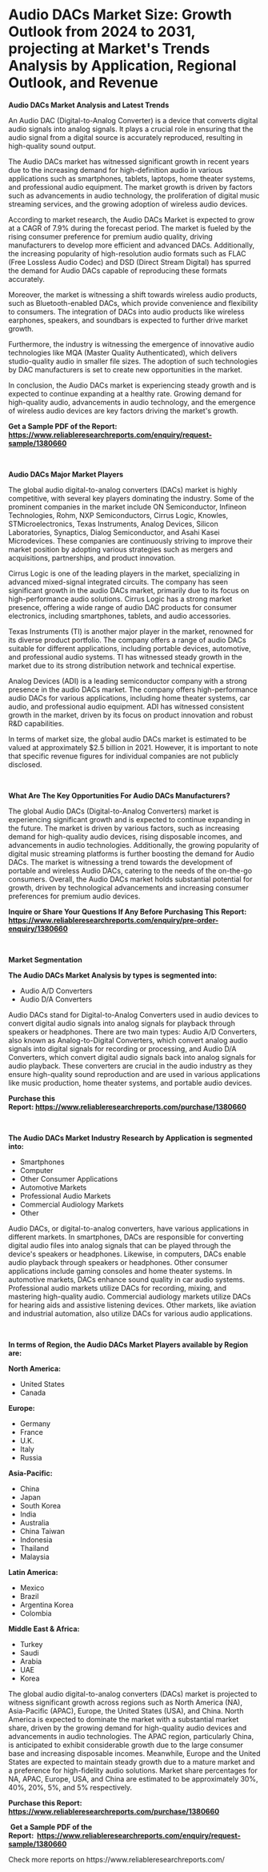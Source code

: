 <p><h1>Audio DACs Market Size: Growth Outlook from 2024 to 2031, projecting at Market's Trends Analysis by Application, Regional Outlook, and Revenue</h1></p><p><strong>Audio DACs Market Analysis and Latest Trends</strong></p>
<p><p>An Audio DAC (Digital-to-Analog Converter) is a device that converts digital audio signals into analog signals. It plays a crucial role in ensuring that the audio signal from a digital source is accurately reproduced, resulting in high-quality sound output. </p><p>The Audio DACs market has witnessed significant growth in recent years due to the increasing demand for high-definition audio in various applications such as smartphones, tablets, laptops, home theater systems, and professional audio equipment. The market growth is driven by factors such as advancements in audio technology, the proliferation of digital music streaming services, and the growing adoption of wireless audio devices.</p><p>According to market research, the Audio DACs Market is expected to grow at a CAGR of 7.9% during the forecast period. The market is fueled by the rising consumer preference for premium audio quality, driving manufacturers to develop more efficient and advanced DACs. Additionally, the increasing popularity of high-resolution audio formats such as FLAC (Free Lossless Audio Codec) and DSD (Direct Stream Digital) has spurred the demand for Audio DACs capable of reproducing these formats accurately.</p><p>Moreover, the market is witnessing a shift towards wireless audio products, such as Bluetooth-enabled DACs, which provide convenience and flexibility to consumers. The integration of DACs into audio products like wireless earphones, speakers, and soundbars is expected to further drive market growth.</p><p>Furthermore, the industry is witnessing the emergence of innovative audio technologies like MQA (Master Quality Authenticated), which delivers studio-quality audio in smaller file sizes. The adoption of such technologies by DAC manufacturers is set to create new opportunities in the market.</p><p>In conclusion, the Audio DACs market is experiencing steady growth and is expected to continue expanding at a healthy rate. Growing demand for high-quality audio, advancements in audio technology, and the emergence of wireless audio devices are key factors driving the market's growth.</p></p>
<p><strong>Get a Sample PDF of the Report:&nbsp; <a href="https://www.reliableresearchreports.com/enquiry/request-sample/1380660">https://www.reliableresearchreports.com/enquiry/request-sample/1380660</a></strong></p>
<p>&nbsp;</p>
<p><strong>Audio DACs Major Market Players</strong></p>
<p><p>The global audio digital-to-analog converters (DACs) market is highly competitive, with several key players dominating the industry. Some of the prominent companies in the market include ON Semiconductor, Infineon Technologies, Rohm, NXP Semiconductors, Cirrus Logic, Knowles, STMicroelectronics, Texas Instruments, Analog Devices, Silicon Laboratories, Synaptics, Dialog Semiconductor, and Asahi Kasei Microdevices. These companies are continuously striving to improve their market position by adopting various strategies such as mergers and acquisitions, partnerships, and product innovation.</p><p>Cirrus Logic is one of the leading players in the market, specializing in advanced mixed-signal integrated circuits. The company has seen significant growth in the audio DACs market, primarily due to its focus on high-performance audio solutions. Cirrus Logic has a strong market presence, offering a wide range of audio DAC products for consumer electronics, including smartphones, tablets, and audio accessories.</p><p>Texas Instruments (TI) is another major player in the market, renowned for its diverse product portfolio. The company offers a range of audio DACs suitable for different applications, including portable devices, automotive, and professional audio systems. TI has witnessed steady growth in the market due to its strong distribution network and technical expertise.</p><p>Analog Devices (ADI) is a leading semiconductor company with a strong presence in the audio DACs market. The company offers high-performance audio DACs for various applications, including home theater systems, car audio, and professional audio equipment. ADI has witnessed consistent growth in the market, driven by its focus on product innovation and robust R&D capabilities.</p><p>In terms of market size, the global audio DACs market is estimated to be valued at approximately $2.5 billion in 2021. However, it is important to note that specific revenue figures for individual companies are not publicly disclosed.</p></p>
<p>&nbsp;</p>
<p><strong>What Are The Key Opportunities For Audio DACs Manufacturers?</strong></p>
<p><p>The global Audio DACs (Digital-to-Analog Converters) market is experiencing significant growth and is expected to continue expanding in the future. The market is driven by various factors, such as increasing demand for high-quality audio devices, rising disposable incomes, and advancements in audio technologies. Additionally, the growing popularity of digital music streaming platforms is further boosting the demand for Audio DACs. The market is witnessing a trend towards the development of portable and wireless Audio DACs, catering to the needs of the on-the-go consumers. Overall, the Audio DACs market holds substantial potential for growth, driven by technological advancements and increasing consumer preferences for premium audio devices.</p></p>
<p><strong>Inquire or Share Your Questions If Any Before Purchasing This Report: <a href="https://www.reliableresearchreports.com/enquiry/pre-order-enquiry/1380660">https://www.reliableresearchreports.com/enquiry/pre-order-enquiry/1380660</a></strong></p>
<p>&nbsp;</p>
<p><strong>Market Segmentation</strong></p>
<p><strong>The Audio DACs Market Analysis by types is segmented into:</strong></p>
<p><ul><li>Audio A/D Converters</li><li>Audio D/A Converters</li></ul></p>
<p><p>Audio DACs stand for Digital-to-Analog Converters used in audio devices to convert digital audio signals into analog signals for playback through speakers or headphones. There are two main types: Audio A/D Converters, also known as Analog-to-Digital Converters, which convert analog audio signals into digital signals for recording or processing, and Audio D/A Converters, which convert digital audio signals back into analog signals for audio playback. These converters are crucial in the audio industry as they ensure high-quality sound reproduction and are used in various applications like music production, home theater systems, and portable audio devices.</p></p>
<p><strong>Purchase this Report:&nbsp;<a href="https://www.reliableresearchreports.com/purchase/1380660">https://www.reliableresearchreports.com/purchase/1380660</a></strong></p>
<p>&nbsp;</p>
<p><strong>The Audio DACs Market Industry Research by Application is segmented into:</strong></p>
<p><ul><li>Smartphones</li><li>Computer</li><li>Other Consumer Applications</li><li>Automotive Markets</li><li>Professional Audio Markets</li><li>Commercial Audiology Markets</li><li>Other</li></ul></p>
<p><p>Audio DACs, or digital-to-analog converters, have various applications in different markets. In smartphones, DACs are responsible for converting digital audio files into analog signals that can be played through the device's speakers or headphones. Likewise, in computers, DACs enable audio playback through speakers or headphones. Other consumer applications include gaming consoles and home theater systems. In automotive markets, DACs enhance sound quality in car audio systems. Professional audio markets utilize DACs for recording, mixing, and mastering high-quality audio. Commercial audiology markets utilize DACs for hearing aids and assistive listening devices. Other markets, like aviation and industrial automation, also utilize DACs for various audio applications.</p></p>
<p>&nbsp;</p>
<p><strong>In terms of Region, the Audio DACs Market Players available by Region are:</strong></p>
<p>
    <p> <strong> North America: </strong>
        <ul>
            <li>United States</li>
            <li>Canada</li>
        </ul>
        </p> 
    <p> <strong> Europe: </strong>
        <ul>
            <li>Germany</li>
            <li>France</li>
            <li>U.K.</li>
            <li>Italy</li>
            <li>Russia</li>
        </ul>
        </p> 
    <p> <strong> Asia-Pacific: </strong>
        <ul>
            <li>China</li>
            <li>Japan</li>
            <li>South Korea</li>
            <li>India</li>
            <li>Australia</li>
            <li>China Taiwan</li>
            <li>Indonesia</li>
            <li>Thailand</li>
            <li>Malaysia</li>
        </ul>
        </p> 
    <p> <strong> Latin America: </strong>
        <ul>
            <li>Mexico</li>
            <li>Brazil</li>
            <li>Argentina Korea</li>
            <li>Colombia</li>
        </ul>
        </p> 
    <p> <strong> Middle East & Africa: </strong>
        <ul>
            <li>Turkey</li>
            <li>Saudi</li>
            <li>Arabia</li>
            <li>UAE</li>
            <li>Korea</li>
        </ul>
    </p>
    </p>
<p><p>The global audio digital-to-analog converters (DACs) market is projected to witness significant growth across regions such as North America (NA), Asia-Pacific (APAC), Europe, the United States (USA), and China. North America is expected to dominate the market with a substantial market share, driven by the growing demand for high-quality audio devices and advancements in audio technologies. The APAC region, particularly China, is anticipated to exhibit considerable growth due to the large consumer base and increasing disposable incomes. Meanwhile, Europe and the United States are expected to maintain steady growth due to a mature market and a preference for high-fidelity audio solutions. Market share percentages for NA, APAC, Europe, USA, and China are estimated to be approximately 30%, 40%, 20%, 5%, and 5% respectively.</p></p>
<p><strong>Purchase this Report: <a href="https://www.reliableresearchreports.com/purchase/1380660">https://www.reliableresearchreports.com/purchase/1380660</a></strong></p>
<p>&nbsp;<strong>Get a Sample PDF of the Report:&nbsp;&nbsp;<a href="https://www.reliableresearchreports.com/enquiry/request-sample/1380660">https://www.reliableresearchreports.com/enquiry/request-sample/1380660</a></strong></p>
<p><strong></strong></p>
<p>Check more reports on https://www.reliableresearchreports.com/</p>